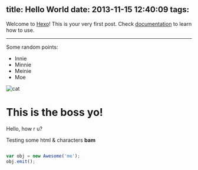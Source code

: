 title: Hello World
date: 2013-11-15 12:40:09
tags:
---

Welcome to [Hexo](http://zespia.tw/hexo)! This is your very first post. Check [documentation](http://zespia.tw/hexo/docs) to learn how to use.

---

Some random points:

- Innie
- Minnie
- Meinie
- Moe

![cat](http://random.com/cat.jpg)


# This is the boss yo!

Hello, how r u?

Testing some html & characters **bam**


``` javascript

var obj = new Awesome('me');
obj.emit();

```

